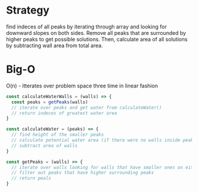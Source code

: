 # Strategy
find indeces of all peaks by iterating through array and looking for downward slopes on both sides. Remove all peaks that are surrounded by higher peaks to get possible solutions. Then, calculate area of all solutions by subtracting wall area from total area.

# Big-O
O(n) - itterates over problem space three time in linear fashion

```javascript
const calculateWaterWalls = (walls) => {
  const peaks = getPeaks(walls)
  // iterate over peaks and get water from calculateWater()
  // return indeces of greatest water area
}

const calculateWater = (peaks) => {
  // find height of the smaller peaks
  // calculate potential water area (if there were no walls inside peaks)
  // subtract area of walls
}

const getPeaks = (walls) => {
  // iterate over walls looking for walls that have smaller ones on either side
  // filter out peaks that have higher surrounding peaks
  // return peals
}
```
